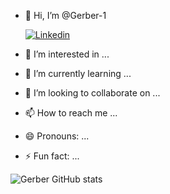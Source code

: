 - 👋 Hi, I’m @Gerber-1
 
  [![Linkedin](https://img.shields.io/badge/LinkedIn-0077B5?style=for-the-badge&logo=linkedin&logoColor=white)](www.linkedin.com/in/gerber-bruno)
  
- 👀 I’m interested in ...
- 🌱 I’m currently learning ...
- 💞️ I’m looking to collaborate on ...
- 📫 How to reach me ...
- 😄 Pronouns: ...
- ⚡ Fun fact: ...

![Gerber GitHub stats](https://github-readme-stats.vercel.app/api?username=Gerber-1&show_icons=true&theme=radical)


